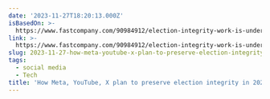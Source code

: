 ```yaml
---
date: '2023-11-27T18:20:13.000Z'
isBasedOn: >-
  https://www.fastcompany.com/90984912/election-integrity-work-is-under-attack-so-whats-the-plan-for-2024
link: >-
  https://www.fastcompany.com/90984912/election-integrity-work-is-under-attack-so-whats-the-plan-for-2024
slug: 2023-11-27-how-meta-youtube-x-plan-to-preserve-election-integrity-in-2024
tags:
  - social media
  - Tech
title: 'How Meta, YouTube, X plan to preserve election integrity in 2024'
---
```


